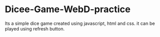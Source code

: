 # Dicee-Game-WebD-practice
Its a simple dice game created using javascript, html and css. it can be played using refresh button.
